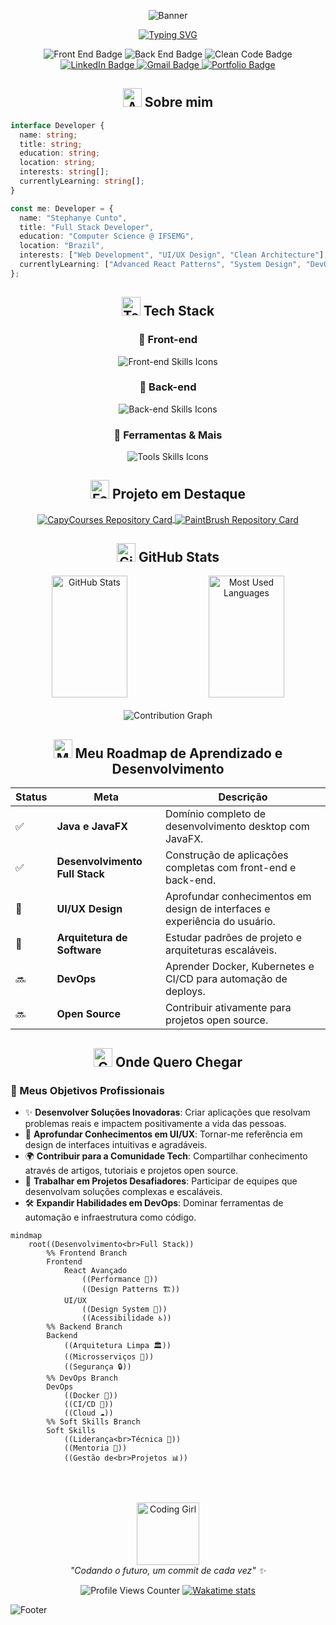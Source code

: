 <div align="center">
 
 ![Banner](https://capsule-render.vercel.app/api?type=waving&color=0:FF69B4,50:DA70D6,100:9370DB&height=200&section=header&text=Stephanye%20Cunto&fontSize=50&fontColor=fff&animation=twinkling&fontAlignY=35&descAlignY=55)

[![Typing SVG](https://readme-typing-svg.herokuapp.com?font=Poppins&size=25&duration=4000&pause=1000&color=FF69B4&center=true&vCenter=true&random=false&width=600&lines=Transformando+ideias+em+c%C3%B3digo+%E2%9C%A8;Criando+experi%C3%AAncias+%C3%BAnicas+%F0%9F%92%96;Apaixonada+por+tecnologia+%F0%9F%92%BB)](https://git.io/typing-svg)

  <div>
    <img src="https://img.shields.io/badge/Front_End-💝-FF69B4?style=for-the-badge" alt="Front End Badge"/>
    <img src="https://img.shields.io/badge/Back_End-💫-DA70D6?style=for-the-badge" alt="Back End Badge"/>
    <img src="https://img.shields.io/badge/Clean_Code-✨-9370DB?style=for-the-badge" alt="Clean Code Badge"/>
  </div>

  <div>
    <a href="https://www.linkedin.com/in/stephanye-cunto-802b8922b/" target="_blank" rel="noopener noreferrer">
      <img src="https://img.shields.io/badge/-LinkedIn-%23FF69B4?style=for-the-badge&logo=linkedin&logoColor=white" alt="LinkedIn Badge">
    </a>
    <a href="mailto:stephanyecristine6@gmail.com" target="_blank" rel="noopener noreferrer">
      <img src="https://img.shields.io/badge/-Gmail-%23DA70D6?style=for-the-badge&logo=gmail&logoColor=white" alt="Gmail Badge">
    </a>
    <a href="https://github.com/StephanyeCunto" target="_blank" rel="noopener noreferrer">
      <img src="https://img.shields.io/badge/-Portfolio-%239370DB?style=for-the-badge&logo=github&logoColor=white" alt="Portfolio Badge">
    </a>
  </div>
</div>

<div align="center">
  <h2>
    <img src="https://media.giphy.com/media/UoLt6Tm8wlSnWGfSFs/giphy.gif" width="30" alt="About Me Icon">
    Sobre mim
  </h2>
</div>

```typescript
interface Developer {
  name: string;
  title: string;
  education: string;
  location: string;
  interests: string[];
  currentlyLearning: string[];
}

const me: Developer = {
  name: "Stephanye Cunto",
  title: "Full Stack Developer",
  education: "Computer Science @ IFSEMG",
  location: "Brazil",
  interests: ["Web Development", "UI/UX Design", "Clean Architecture"],
  currentlyLearning: ["Advanced React Patterns", "System Design", "DevOps"]
};
```

<div align="center">
  <h2>
    <img src="https://media.giphy.com/media/WUlplcMpOCEmTGBtBW/giphy.gif" width="30" alt="Tech Stack Icon">
    Tech Stack
  </h2>
</div>

<div align="center">
  <h3>🎀 Front-end</h3>
  <img src="https://skillicons.dev/icons?i=html,css,js,react,bootstrap" alt="Front-end Skills Icons"/>
  
  <h3>💫 Back-end</h3>
  <img src="https://skillicons.dev/icons?i=nodejs,express,postgres,java,python,c,php" alt="Back-end Skills Icons"/>
  
  <h3>🌸 Ferramentas & Mais</h3>
  <img src="https://skillicons.dev/icons?i=git,vscode,figma" alt="Tools Skills Icons"/>
</div>

<div align="center">
  <h2>
    <img src="https://media.giphy.com/media/iY8CRBdQXODJSCERIr/giphy.gif" width="30" alt="Featured Project Icon">
    Projeto em Destaque
  </h2>
</div>

<div align="center">
  <a href="https://github.com/StephanyeCunto/CapyCourses" target="_blank" rel="noopener noreferrer">
    <img align="center" src="https://github-readme-stats.vercel.app/api/pin/?username=StephanyeCunto&repo=CapyCourses&theme=material-palenight&hide_border=true" alt="CapyCourses Repository Card"/>
  </a>
  <a href="https://github.com/StephanyeCunto/PaintBrush" target="_blank" rel="noopener noreferrer">
    <img align="center" src="https://github-readme-stats.vercel.app/api/pin/?username=StephanyeCunto&repo=PaintBrush&theme=material-palenight&hide_border=true" alt="PaintBrush Repository Card"/>
  </a>

</div>

<div align="center">
  <h2>
    <img src="https://media.giphy.com/media/W5eoZHPpUx9sapR0eu/giphy.gif" width="30" alt="GitHub Stats Icon">
    GitHub Stats
  </h2>
</div>

<div align="center">
  <img width="49%" height="195px" src="https://github-readme-stats.vercel.app/api?username=StephanyeCunto&show_icons=true&count_private=true&hide_border=true&title_color=FF69B4&icon_color=DA70D6&text_color=fff&bg_color=0d1117" alt="GitHub Stats"/> 
  <img width="49%" height="195px" src="https://github-readme-stats.vercel.app/api/top-langs/?username=StephanyeCunto&layout=compact&hide_border=true&title_color=FF69B4&text_color=fff&bg_color=0d1117" alt="Most Used Languages"/>
</div>

<div align="center">
  <br>
  <img src="https://github-readme-activity-graph.vercel.app/graph?username=StephanyeCunto&bg_color=0d1117&color=FF69B4&line=DA70D6&point=9370DB&area=true&hide_border=true" alt="Contribution Graph"/>
</div>

  <h2 align="center"><img src="https://i.giphy.com/media/v1.Y2lkPTc5MGI3NjExNXk4dDR4dmR5M2luc3FpMGRoamEydXprdDNqOGx2MTVkZnkyeXFqcyZlcD12MV9pbnRlcm5hbF9naWZfYnlfaWQmY3Q9Zw/k2tCqJgsTHFJRTkU5o/giphy.gif" alt="Map"  width="30"> Meu Roadmap de Aprendizado e Desenvolvimento</h2>

  <table>
    <thead>
      <tr>
        <th>Status</th>
        <th>Meta</th>
        <th>Descrição</th>
      </tr>
    </thead>
    <tbody>
      <tr>
        <td>✅</td>
        <td><strong>Java e JavaFX</strong></td>
        <td>Domínio completo de desenvolvimento desktop com JavaFX.</td>
      </tr>
      <tr>
        <td>✅</td>
        <td><strong>Desenvolvimento Full Stack</strong></td>
        <td>Construção de aplicações completas com front-end e back-end.</td>
      </tr>
      <tr>
        <td>🚧</td>
        <td><strong>UI/UX Design</strong></td>
        <td>Aprofundar conhecimentos em design de interfaces e experiência do usuário.</td>
      </tr>
      <tr>
        <td>🚧</td>
        <td><strong>Arquitetura de Software</strong></td>
        <td>Estudar padrões de projeto e arquiteturas escaláveis.</td>
      </tr>
      <tr>
        <td>🔜</td>
        <td><strong>DevOps</strong></td>
        <td>Aprender Docker, Kubernetes e CI/CD para automação de deploys.</td>
      </tr>
      <tr>
        <td>🔜</td>
        <td><strong>Open Source</strong></td>
        <td>Contribuir ativamente para projetos open source.</td>
      </tr>
    </tbody>
  </table>


<div align="center">
  <h2>
    <img src="https://media.giphy.com/media/LmNwrBhejkK9EFP504/giphy.gif" width="30" alt="Goals Icon">
     Onde Quero Chegar
  </h2>
</div>

<h3>🎯 Meus Objetivos Profissionais</h3>
<ul>
  <li>✨ <strong>Desenvolver Soluções Inovadoras</strong>: Criar aplicações que resolvam problemas reais e impactem positivamente a vida das pessoas.</li>
  <li>🎨 <strong>Aprofundar Conhecimentos em UI/UX</strong>: Tornar-me referência em design de interfaces intuitivas e agradáveis.</li>
  <li>🌍 <strong>Contribuir para a Comunidade Tech</strong>: Compartilhar conhecimento através de artigos, tutoriais e projetos open source.</li>
  <li>🚀 <strong>Trabalhar em Projetos Desafiadores</strong>: Participar de equipes que desenvolvam soluções complexas e escaláveis.</li>
  <li>🛠️ <strong>Expandir Habilidades em DevOps</strong>: Dominar ferramentas de automação e infraestrutura como código.</li>
</ul>

```mermaid
mindmap
    root((Desenvolvimento<br>Full Stack))
        %% Frontend Branch
        Frontend
            React Avançado
                ((Performance 🚀))
                ((Design Patterns 🏗️))
            UI/UX
                ((Design System 🎨))
                ((Acessibilidade ♿))
        %% Backend Branch
        Backend
            ((Arquitetura Limpa 🏛️))
            ((Microsserviços 🔄))
            ((Segurança 🔒))
        %% DevOps Branch
        DevOps
            ((Docker 🐳))
            ((CI/CD 🔄))
            ((Cloud ☁️))
        %% Soft Skills Branch
        Soft Skills
            ((Liderança<br>Técnica 👥))
            ((Mentoria 🎯))
            ((Gestão de<br>Projetos 📊))

```

<div align="center">
  <h2></h2>
  <br>
  <p>
    <img src="https://media.giphy.com/media/L1R1tvI9svkIWwpVYr/giphy.gif" width="100" alt="Coding Girl"><br>
    <i>"Codando o futuro, um commit de cada vez" ✨</i>
  </p>

<img src="https://komarev.com/ghpvc/?username=StephanyeCunto&color=FF69B4&style=flat-square&label=Visitantes" alt="Profile Views Counter"/>
<a href="https://wakatime.com/@5a343522-23db-45ae-b20b-54655c392390" target="_blank" rel="noopener noreferrer">
  <img src="https://wakatime.com/badge/user/5a343522-23db-45ae-b20b-54655c392390.svg?color=FF69B4" alt="Wakatime stats"/>
</a>
</div>

![Footer](https://capsule-render.vercel.app/api?type=waving&color=0:FF69B4,50:DA70D6,100:9370DB&height=120&section=footer)
</div>
